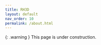 ```yaml
---
title: RH3D
layout: default
nav_order: 10
permalink: /about.html
---
```

{: .warning }
This page is under construction.
